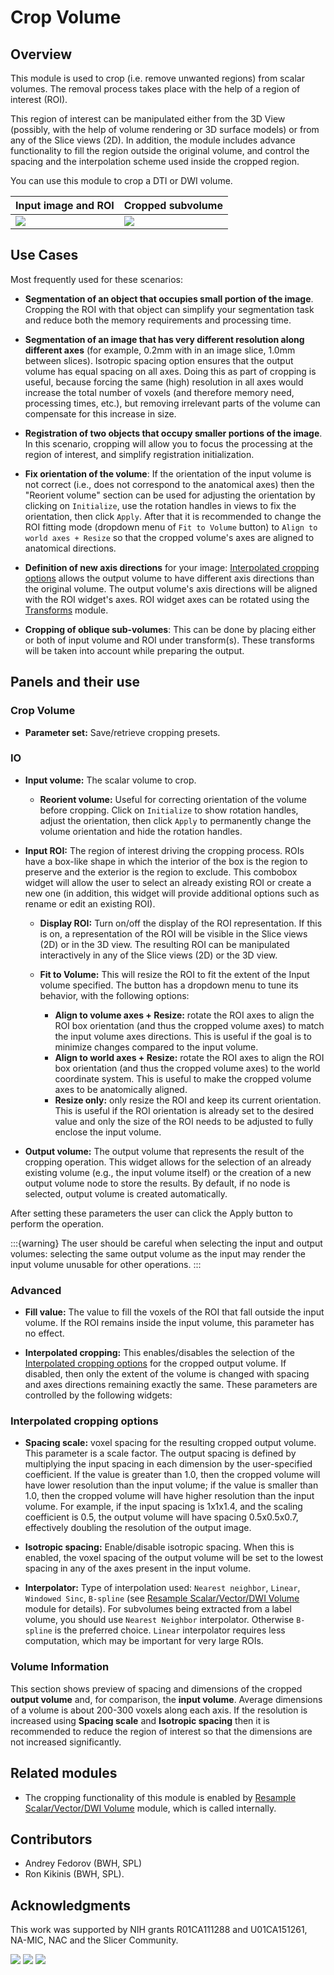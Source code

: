 # Crop Volume

## Overview

This module is used to crop (i.e. remove unwanted regions) from scalar volumes. The removal process takes place with the help of a region of interest (ROI).

This region of interest can be manipulated either from the 3D View (possibly, with the help of volume rendering or 3D surface models) or from any of the Slice views (2D). In addition, the module includes advance functionality to fill the region outside the original volume, and control the spacing and the interpolation scheme used inside the cropped region.

You can use this module to crop a DTI or DWI volume.

| Input image and ROI | Cropped subvolume |
|---------------------|-------------------|
| ![](https://github.com/Slicer/Slicer/releases/download/docs-resources/module_cropvolume_before.png)  | ![](https://github.com/Slicer/Slicer/releases/download/docs-resources/module_cropvolume_after.png) |

## Use Cases

Most frequently used for these scenarios:

* **Segmentation of an object that occupies small portion of the image**. Cropping the ROI with that object can simplify your segmentation task and reduce both the memory requirements and processing time.

* **Segmentation of an image that has very different resolution along different axes** (for example, 0.2mm with in an image slice, 1.0mm between slices). Isotropic spacing option ensures that the output volume has equal spacing on all axes. Doing this as part of cropping is useful, because forcing the same (high) resolution in all axes would increase the total number of voxels (and therefore memory need, processing times, etc.), but removing irrelevant parts of the volume can compensate for this increase in size.

* **Registration of two objects that occupy smaller portions of the image**. In this scenario, cropping will allow you to focus the processing at the region of interest, and simplify registration initialization.

* **Fix orientation of the volume**: If the orientation of the input volume is not correct (i.e., does not correspond to the anatomical axes) then the "Reorient volume" section can be used for adjusting the orientation by clicking on `Initialize`, use the rotation handles in views to fix the orientation, then click `Apply`. After that it is recommended to change the ROI fitting mode (dropdown menu of `Fit to Volume` button) to `Align to world axes + Resize` so that the cropped volume's axes are aligned to anatomical directions.

* **Definition of new axis directions** for your image: [Interpolated cropping options](#interpolated-cropping-options) allows the output volume to have different axis directions than the original volume. The output volume's axis directions will be aligned with the ROI widget's axes. ROI widget axes can be rotated using the [Transforms](transforms.md) module.

* **Cropping of oblique sub-volumes**: This can be done by placing either or both of input volume and ROI under transform(s). These transforms will be taken into account while preparing the output.

## Panels and their use

### Crop Volume

- **Parameter set:** Save/retrieve cropping presets.

### IO

- **Input volume:** The scalar volume to crop.

  - **Reorient volume:** Useful for correcting orientation of the volume before cropping. Click on `Initialize` to show rotation handles, adjust the orientation, then click `Apply` to permanently change the volume orientation and hide the rotation handles.

- **Input ROI:** The region of interest driving the cropping process. ROIs have a box-like shape in which the interior of the box is the region to preserve and the exterior is the region to exclude. This combobox widget will allow the user to select an already existing ROI or create a new one (in addition, this widget will provide additional options such as rename or edit an existing ROI).

  - **Display ROI:** Turn on/off the display of the ROI representation. If this is on, a representation of the ROI will be visible in the Slice views (2D) or in the 3D view. The resulting ROI can be manipulated interactively in any of the Slice views (2D) or the 3D view.

  - **Fit to Volume:** This will resize the ROI to fit the extent of the Input volume specified. The button has a dropdown menu to tune its behavior, with the following options:

    - **Align to volume axes + Resize:** rotate the ROI axes to align the ROI box orientation (and thus the cropped volume axes) to match the input volume axes directions. This is useful if the goal is to minimize changes compared to the input volume.
    - **Align to world axes + Resize:** rotate the ROI axes to align the ROI box orientation (and thus the cropped volume axes) to the world coordinate system. This is useful to make the cropped volume axes to be anatomically aligned.
    - **Resize only:** only resize the ROI and keep its current orientation. This is useful if the ROI orientation is already set to the desired value and only the size of the ROI needs to be adjusted to fully enclose the input volume.

- **Output volume:** The output volume that represents the result of the cropping operation. This widget allows for the selection of an already existing volume (e.g., the input volume itself) or the creation of a new output volume node to store the results. By default, if no node is selected, output volume is created automatically.

After setting these parameters the user can click the Apply button to perform the operation.

:::{warning}
The user should be careful when selecting the input and output volumes: selecting the same output volume as the input may render the input volume unusable for other operations.
:::

### Advanced

- **Fill value:** The value to fill the voxels of the ROI that fall outside the input volume. If the ROI remains inside the input volume, this parameter has no effect.

- **Interpolated cropping:** This enables/disables the selection of the [Interpolated cropping options](#interpolated-cropping-options) for the cropped output volume. If disabled, then only the extent of the volume is changed with spacing and axes directions remaining exactly the same. These parameters are controlled by the following widgets:

### Interpolated cropping options

- **Spacing scale:** voxel spacing for the resulting cropped output volume. This parameter is a scale factor. The output spacing is defined by multiplying the input spacing in each dimension by the user-specified coefficient. If the value is greater than 1.0, then the cropped volume will have lower resolution than the input volume; if the value is smaller than 1.0, then the cropped volume will have higher resolution than the input volume. For example, if the input spacing is 1x1x1.4, and the scaling coefficient is 0.5, the output volume will have spacing 0.5x0.5x0.7, effectively doubling the resolution of the output image.

- **Isotropic spacing:** Enable/disable isotropic spacing. When this is enabled, the voxel spacing of the output volume will be set to the lowest spacing in any of the axes present in the input volume.

- **Interpolator:** Type of interpolation used: `Nearest neighbor`, `Linear`, `Windowed Sinc`, `B-spline`  (see [Resample Scalar/Vector/DWI Volume](resamplescalarvectordwivolume.md) module for details). For subvolumes being extracted from a label volume, you should use `Nearest Neighbor` interpolator. Otherwise `B-spline` is the preferred choice. `Linear` interpolator requires less computation, which may be important for very large ROIs.

### Volume Information

This section shows preview of spacing and dimensions of the cropped **output volume** and, for comparison, the **input volume**. Average dimensions of a volume is about 200-300 voxels along each axis. If the resolution is increased using **Spacing scale** and **Isotropic spacing** then it is recommended to reduce the region of interest so that the dimensions are not increased significantly.

## Related modules

- The cropping functionality of this module is enabled by [Resample Scalar/Vector/DWI Volume](resamplescalarvectordwivolume.md) module, which is called internally.

## Contributors

- Andrey Fedorov (BWH, SPL)
- Ron Kikinis (BWH, SPL).

## Acknowledgments

This work was supported by NIH grants R01CA111288 and U01CA151261, NA-MIC, NAC and the Slicer Community.

![](https://github.com/Slicer/Slicer/releases/download/docs-resources/logo_namic.png)
![](https://github.com/Slicer/Slicer/releases/download/docs-resources/logo_ncigt.png)
![](https://github.com/Slicer/Slicer/releases/download/docs-resources/logo_spl.png)
